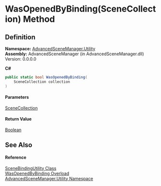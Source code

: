 # WasOpenedByBinding(SceneCollection) Method

## Definition

**Namespace:** [AdvancedSceneManager.Utility](N_AdvancedSceneManager_Utility.md)\
**Assembly:** AdvancedSceneManager (in AdvancedSceneManager.dll) Version: 0.0.0.0

**C#**

```c#
public static bool WasOpenedByBinding(
	SceneCollection collection
)
```

#### Parameters

&#x20; [SceneCollection](T_AdvancedSceneManager_Models_SceneCollection.md)&#x20;

#### Return Value

[Boolean](https://learn.microsoft.com/dotnet/api/system.boolean)

## See Also

#### Reference

[SceneBindingUtility Class](T_AdvancedSceneManager_Utility_SceneBindingUtility.md)\
[WasOpenedByBinding Overload](Overload_AdvancedSceneManager_Utility_SceneBindingUtility_WasOpenedByBinding.md)\
[AdvancedSceneManager.Utility Namespace](N_AdvancedSceneManager_Utility.md)
